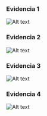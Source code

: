 
### Evidencia 1
![Alt text](image.png)

### Evidencia 2
![Alt text](image-1.png)

### Evidencia 3
![Alt text](image-2.png)

### Evidencia 4
![Alt text](image-3.png)